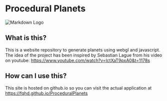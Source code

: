 # Procedural Planets

![Markdown Logo](https://i.imgur.com/ayqW1O4.jpeg)

## What is this?
This is a website repository to generate planets using webgl and javascript. The idea of the project has been inspired by Sebastian Lague from his video on youtube: https://www.youtube.com/watch?v=lctXaT9pxA0&t=1178s

## How can I use this?
This site is hosted on github.io so you can visit the actual application at https://fqhd.github.io/ProceduralPlanets
